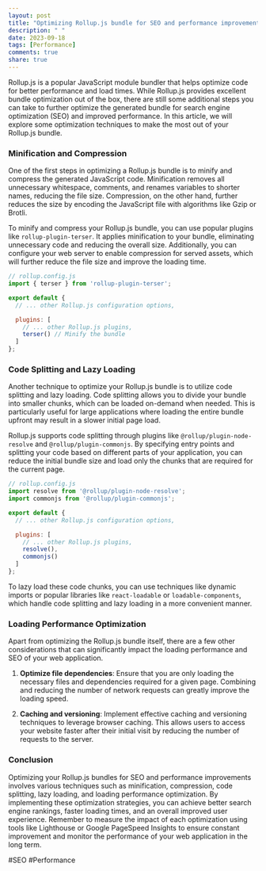 ```yaml
---
layout: post
title: "Optimizing Rollup.js bundle for SEO and performance improvements"
description: " "
date: 2023-09-18
tags: [Performance]
comments: true
share: true
---
```


Rollup.js is a popular JavaScript module bundler that helps optimize code for better performance and load times. While Rollup.js provides excellent bundle optimization out of the box, there are still some additional steps you can take to further optimize the generated bundle for search engine optimization (SEO) and improved performance. In this article, we will explore some optimization techniques to make the most out of your Rollup.js bundle.

### Minification and Compression

One of the first steps in optimizing a Rollup.js bundle is to minify and compress the generated JavaScript code. Minification removes all unnecessary whitespace, comments, and renames variables to shorter names, reducing the file size. Compression, on the other hand, further reduces the size by encoding the JavaScript file with algorithms like Gzip or Brotli.

To minify and compress your Rollup.js bundle, you can use popular plugins like `rollup-plugin-terser`. It applies minification to your bundle, eliminating unnecessary code and reducing the overall size. Additionally, you can configure your web server to enable compression for served assets, which will further reduce the file size and improve the loading time.

```javascript
// rollup.config.js
import { terser } from 'rollup-plugin-terser';

export default {
  // ... other Rollup.js configuration options,

  plugins: [
    // ... other Rollup.js plugins,
    terser() // Minify the bundle
  ]
};
```

### Code Splitting and Lazy Loading

Another technique to optimize your Rollup.js bundle is to utilize code splitting and lazy loading. Code splitting allows you to divide your bundle into smaller chunks, which can be loaded on-demand when needed. This is particularly useful for large applications where loading the entire bundle upfront may result in a slower initial page load.

Rollup.js supports code splitting through plugins like `@rollup/plugin-node-resolve` and `@rollup/plugin-commonjs`. By specifying entry points and splitting your code based on different parts of your application, you can reduce the initial bundle size and load only the chunks that are required for the current page.

```javascript
// rollup.config.js
import resolve from '@rollup/plugin-node-resolve';
import commonjs from '@rollup/plugin-commonjs';

export default {
  // ... other Rollup.js configuration options,

  plugins: [
    // ... other Rollup.js plugins,
    resolve(),
    commonjs()
  ]
};
```

To lazy load these code chunks, you can use techniques like dynamic imports or popular libraries like `react-loadable` or `loadable-components`, which handle code splitting and lazy loading in a more convenient manner.

### Loading Performance Optimization

Apart from optimizing the Rollup.js bundle itself, there are a few other considerations that can significantly impact the loading performance and SEO of your web application.

1. **Optimize file dependencies**: Ensure that you are only loading the necessary files and dependencies required for a given page. Combining and reducing the number of network requests can greatly improve the loading speed.

2. **Caching and versioning**: Implement effective caching and versioning techniques to leverage browser caching. This allows users to access your website faster after their initial visit by reducing the number of requests to the server.

### Conclusion

Optimizing your Rollup.js bundles for SEO and performance improvements involves various techniques such as minification, compression, code splitting, lazy loading, and loading performance optimization. By implementing these optimization strategies, you can achieve better search engine rankings, faster loading times, and an overall improved user experience. Remember to measure the impact of each optimization using tools like Lighthouse or Google PageSpeed Insights to ensure constant improvement and monitor the performance of your web application in the long term.

#SEO #Performance